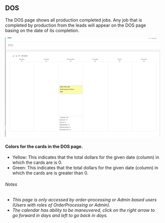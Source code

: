 ## DOS

The DOS page shows all production completed jobs.
Any job that is completed by production from the leads will appear on the DOS page basing on the date of its completion.

![DOS page screenshot](../../orderprocessing/images/dos-page-op.png?raw=true "DOS page")

#### Colors for the cards in the DOS page.
* Yellow: This indicates that the total dollars for the given date (column) in which the cards are is 0.
* Green: This indicates that the total dollars for the given date (column) in which the cards are is greater than 0.

###### Notes
* _This page is only accessed by order-processing or Admin based users (Users with roles of OrderProcessing or Admin)._
* _The calendar has ability to be maneuvered, click on the right arrow to go forward in days and left to go back in days._
